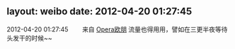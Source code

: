 layout: weibo
date: 2012-04-20 01:27:45
---
<meta name="referrer" content="no-referrer" />

2012-04-20 01:27:45  &nbsp;&nbsp;&nbsp;&nbsp;&nbsp;&nbsp; 来自 <a href="http://app.weibo.com/t/feed/2FrNft" rel="nofollow">Opera欧朋</a>
流量也得用用，譬如在三更半夜等待头发干的时候~~ ​​​
